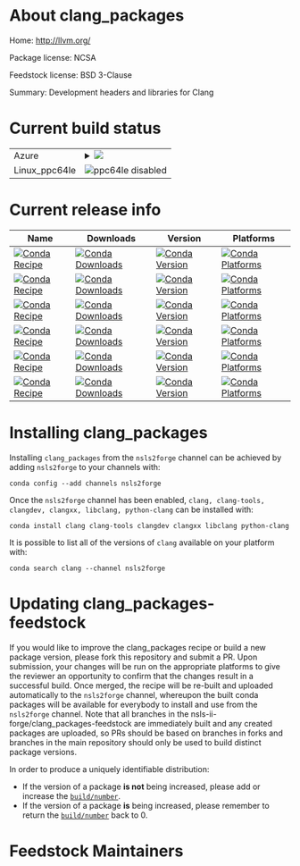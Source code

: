 About clang_packages
====================

Home: http://llvm.org/

Package license: NCSA

Feedstock license: BSD 3-Clause

Summary: Development headers and libraries for Clang



Current build status
====================


<table>
    
  <tr>
    <td>Azure</td>
    <td>
      <details>
        <summary>
          <a href="https://dev.azure.com/nsls2forge/nsls2forge/_build/latest?definitionId=68&branchName=master">
            <img src="https://dev.azure.com/nsls2forge/nsls2forge/_apis/build/status/clang_packages-feedstock?branchName=master">
          </a>
        </summary>
        <table>
          <thead><tr><th>Variant</th><th>Status</th></tr></thead>
          <tbody><tr>
              <td>linux</td>
              <td>
                <a href="https://dev.azure.com/nsls2forge/nsls2forge/_build/latest?definitionId=68&branchName=master">
                  <img src="https://dev.azure.com/nsls2forge/nsls2forge/_apis/build/status/clang_packages-feedstock?branchName=master&jobName=linux&configuration=linux_" alt="variant">
                </a>
              </td>
            </tr><tr>
              <td>osx</td>
              <td>
                <a href="https://dev.azure.com/nsls2forge/nsls2forge/_build/latest?definitionId=68&branchName=master">
                  <img src="https://dev.azure.com/nsls2forge/nsls2forge/_apis/build/status/clang_packages-feedstock?branchName=master&jobName=osx&configuration=osx_" alt="variant">
                </a>
              </td>
            </tr><tr>
              <td>win_cxx_compilervs2015</td>
              <td>
                <a href="https://dev.azure.com/nsls2forge/nsls2forge/_build/latest?definitionId=68&branchName=master">
                  <img src="https://dev.azure.com/nsls2forge/nsls2forge/_apis/build/status/clang_packages-feedstock?branchName=master&jobName=win&configuration=win_cxx_compilervs2015" alt="variant">
                </a>
              </td>
            </tr>
          </tbody>
        </table>
      </details>
    </td>
  </tr>
  <tr>
    <td>Linux_ppc64le</td>
    <td>
      <img src="https://img.shields.io/badge/ppc64le-disabled-lightgrey.svg" alt="ppc64le disabled">
    </td>
  </tr>
</table>

Current release info
====================

| Name | Downloads | Version | Platforms |
| --- | --- | --- | --- |
| [![Conda Recipe](https://img.shields.io/badge/recipe-clang-green.svg)](https://anaconda.org/nsls2forge/clang) | [![Conda Downloads](https://img.shields.io/conda/dn/nsls2forge/clang.svg)](https://anaconda.org/nsls2forge/clang) | [![Conda Version](https://img.shields.io/conda/vn/nsls2forge/clang.svg)](https://anaconda.org/nsls2forge/clang) | [![Conda Platforms](https://img.shields.io/conda/pn/nsls2forge/clang.svg)](https://anaconda.org/nsls2forge/clang) |
| [![Conda Recipe](https://img.shields.io/badge/recipe-clang--tools-green.svg)](https://anaconda.org/nsls2forge/clang-tools) | [![Conda Downloads](https://img.shields.io/conda/dn/nsls2forge/clang-tools.svg)](https://anaconda.org/nsls2forge/clang-tools) | [![Conda Version](https://img.shields.io/conda/vn/nsls2forge/clang-tools.svg)](https://anaconda.org/nsls2forge/clang-tools) | [![Conda Platforms](https://img.shields.io/conda/pn/nsls2forge/clang-tools.svg)](https://anaconda.org/nsls2forge/clang-tools) |
| [![Conda Recipe](https://img.shields.io/badge/recipe-clangdev-green.svg)](https://anaconda.org/nsls2forge/clangdev) | [![Conda Downloads](https://img.shields.io/conda/dn/nsls2forge/clangdev.svg)](https://anaconda.org/nsls2forge/clangdev) | [![Conda Version](https://img.shields.io/conda/vn/nsls2forge/clangdev.svg)](https://anaconda.org/nsls2forge/clangdev) | [![Conda Platforms](https://img.shields.io/conda/pn/nsls2forge/clangdev.svg)](https://anaconda.org/nsls2forge/clangdev) |
| [![Conda Recipe](https://img.shields.io/badge/recipe-clangxx-green.svg)](https://anaconda.org/nsls2forge/clangxx) | [![Conda Downloads](https://img.shields.io/conda/dn/nsls2forge/clangxx.svg)](https://anaconda.org/nsls2forge/clangxx) | [![Conda Version](https://img.shields.io/conda/vn/nsls2forge/clangxx.svg)](https://anaconda.org/nsls2forge/clangxx) | [![Conda Platforms](https://img.shields.io/conda/pn/nsls2forge/clangxx.svg)](https://anaconda.org/nsls2forge/clangxx) |
| [![Conda Recipe](https://img.shields.io/badge/recipe-libclang-green.svg)](https://anaconda.org/nsls2forge/libclang) | [![Conda Downloads](https://img.shields.io/conda/dn/nsls2forge/libclang.svg)](https://anaconda.org/nsls2forge/libclang) | [![Conda Version](https://img.shields.io/conda/vn/nsls2forge/libclang.svg)](https://anaconda.org/nsls2forge/libclang) | [![Conda Platforms](https://img.shields.io/conda/pn/nsls2forge/libclang.svg)](https://anaconda.org/nsls2forge/libclang) |
| [![Conda Recipe](https://img.shields.io/badge/recipe-python--clang-green.svg)](https://anaconda.org/nsls2forge/python-clang) | [![Conda Downloads](https://img.shields.io/conda/dn/nsls2forge/python-clang.svg)](https://anaconda.org/nsls2forge/python-clang) | [![Conda Version](https://img.shields.io/conda/vn/nsls2forge/python-clang.svg)](https://anaconda.org/nsls2forge/python-clang) | [![Conda Platforms](https://img.shields.io/conda/pn/nsls2forge/python-clang.svg)](https://anaconda.org/nsls2forge/python-clang) |

Installing clang_packages
=========================

Installing `clang_packages` from the `nsls2forge` channel can be achieved by adding `nsls2forge` to your channels with:

```
conda config --add channels nsls2forge
```

Once the `nsls2forge` channel has been enabled, `clang, clang-tools, clangdev, clangxx, libclang, python-clang` can be installed with:

```
conda install clang clang-tools clangdev clangxx libclang python-clang
```

It is possible to list all of the versions of `clang` available on your platform with:

```
conda search clang --channel nsls2forge
```




Updating clang_packages-feedstock
=================================

If you would like to improve the clang_packages recipe or build a new
package version, please fork this repository and submit a PR. Upon submission,
your changes will be run on the appropriate platforms to give the reviewer an
opportunity to confirm that the changes result in a successful build. Once
merged, the recipe will be re-built and uploaded automatically to the
`nsls2forge` channel, whereupon the built conda packages will be available for
everybody to install and use from the `nsls2forge` channel.
Note that all branches in the nsls-ii-forge/clang_packages-feedstock are
immediately built and any created packages are uploaded, so PRs should be based
on branches in forks and branches in the main repository should only be used to
build distinct package versions.

In order to produce a uniquely identifiable distribution:
 * If the version of a package **is not** being increased, please add or increase
   the [``build/number``](https://conda.io/docs/user-guide/tasks/build-packages/define-metadata.html#build-number-and-string).
 * If the version of a package **is** being increased, please remember to return
   the [``build/number``](https://conda.io/docs/user-guide/tasks/build-packages/define-metadata.html#build-number-and-string)
   back to 0.

Feedstock Maintainers
=====================


